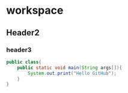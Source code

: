 # workspace

##   Header2
###  header3

```java
public class{
    public static void main(String args[]){
        System.out.print("Hello GitHub");
    }
}
```